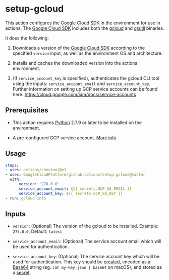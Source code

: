 <!--
 Copyright 2019 Google LLC

 Licensed under the Apache License, Version 2.0 (the "License"); you may not use this file except in
 compliance with the License. You may obtain a copy of the License at

        https://www.apache.org/licenses/LICENSE-2.0

 Unless required by applicable law or agreed to in writing, software distributed under the License
 is distributed on an "AS IS" BASIS, WITHOUT WARRANTIES OR CONDITIONS OF ANY KIND, either express or
 implied. See the License for the specific language governing permissions and limitations under the
 License.
-->

# setup-gcloud

This action configures the [Google Cloud SDK](https://cloud.google.com/sdk/) in the environment for use in actions.
The [Google Cloud SDK](https://cloud.google.com/sdk/) includes both the [gcloud](https://cloud.google.com/sdk/gcloud/)
and [gsutil](https://cloud.google.com/storage/docs/gsutil) binaries.

It does the following:

1. Downloads a version of the [Google Cloud SDK](https://cloud.google.com/sdk/) according to the specified `version` input,
as well as the environment OS and architecture.

2. Installs and caches the downloaded version into the actions environment.

3. (If `service_account_key` is specified), authenticates the gcloud CLI tool using the
inputs: `service_account_email` and `service_account_key`. Further information on setting
up GCP service accounts can be found here: https://cloud.google.com/iam/docs/service-accounts

## Prerequisites

* This action requires [Python](https://www.python.org/) 2.7.9 or later to be installed on the environment.

* A pre-configured GCP service account. [More info](https://cloud.google.com/iam/docs/creating-managing-service-accounts)

## Usage

```yaml
steps:
- uses: actions/checkout@v1
- uses: GoogleCloudPlatform/github-actions/setup-gcloud@master
  with:
      version: '278.0.0'
      service_account_email: ${{ secrets.GCP_SA_EMAIL }}
      service_account_key: ${{ secrets.GCP_SA_KEY }}
- run: gcloud info
```

## Inputs

* `version`: (Optional) The version of the gcloud to be installed.  Example: `275.0.0`, Default: `latest`

* `service_account_email`: (Optional) The service account email which will be used for authentication.

* `service_account_key`: (Optional) The service account key which will be used for authentication. This key should be [created](https://cloud.google.com/iam/docs/creating-managing-service-account-keys), encoded as a [Base64](https://en.wikipedia.org/wiki/Base64) string (eg. `cat my-key.json | base64` on macOS), and stored as a [secret](https://help.github.com/en/actions/automating-your-workflow-with-github-actions/creating-and-using-encrypted-secrets). 
